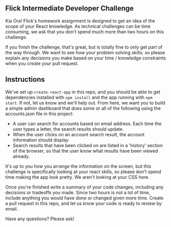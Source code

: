 ## Flick Intermediate Developer Challenge

Kia Ora! Flick's homework assignment is designed to get an idea of the scope of your React knowledge. As technical challenges can be time consuming, we ask that you don't spend much more than two hours on this challenge.

If you finish the challenge, that's great, but is totally fine to only get part of the way through. We want to see how your problem solving skills; so please explain any decisions you make based on your time / knowledge constraints when you create your pull request.
## Instructions

We've set up `create-react-app` in this repo, and you should be able to get dependencies installed with `npm install` and the app running with `npm start`. If not, let us know and we'll help out. From here, we want you to build a simple admin dashboard that does some or all of the following using the accounts.json file in this project:

- A user can search for accounts based on email address. Each time the user types a letter, the search results should update.
- When the user clicks on an account search result, the account information should display
- Search results that have been clicked on are listed in a 'history' section of the browser, so that the user know what results have been viewed already.

It's up to you how you arrange the information on the screen, but this challenge is specifically looking at your react skills, so please don't spend time making the app look pretty. We aren't looking at your CSS here.

Once you're finished write a summary of your code changes, including any decisions or tradeoffs you made. Since two hours is not a lot of time, include anything you would have done or changed given more time. Create a pull request in this repo, and let us know your code is ready to review by email.

Have any questions? Please ask!
